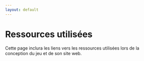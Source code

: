 ```yaml
---
layout: default
---
```


# Ressources utilisées
Cette page inclura les liens vers les ressources utilisées lors de la conception du jeu et de son site web.
